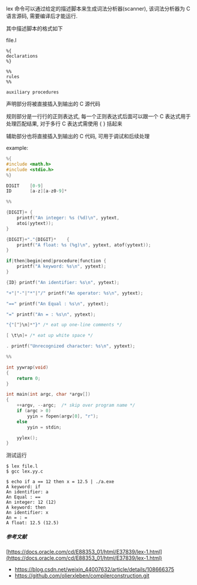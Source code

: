 

lex 命令可以通过给定的描述脚本来生成词法分析器(scanner), 该词法分析器为 C 语言源码, 需要编译后才能运行.

其中描述脚本的格式如下

file.l 
```
%{
declarations
%}

%%
rules
%%

auxiliary procedures
```
声明部分将被直接插入到输出的 C 源代码

规则部分是一行行的正则表达式, 每一个正则表达式后面可以跟一个 C 表达式用于处理匹配结果, 对于多行 C 表达式需使用 { } 括起来

辅助部分也将直接插入到输出的 C 代码, 可用于调试和后续处理

example:

```c
%{
#include <math.h>
#include <stdio.h>
%}

DIGIT    [0-9]
ID       [a-z][a-z0-9]*

%%

{DIGIT}+ {
    printf("An integer: %s (%d)\n", yytext,
    atoi(yytext));
}

{DIGIT}+"."{DIGIT}*    {
    printf("A float: %s (%g)\n", yytext, atof(yytext));
}

if|then|begin|end|procedure|function {
    printf("A keyword: %s\n", yytext);
}

{ID} printf("An identifier: %s\n", yytext);

"+"|"-"|"*"|"/" printf("An operator: %s\n", yytext);

"==" printf("An Equal : %s\n", yytext);

"=" printf("An = : %s\n", yytext);

"{"[^}\n]*"}" /* eat up one-line comments */

[ \t\n]+ /* eat up white space */

. printf("Unrecognized character: %s\n", yytext);

%%

int yywrap(void)
{
    return 0;
}

int main(int argc, char *argv[])
{
    ++argv, --argc;  /* skip over program name */
    if (argc > 0)
        yyin = fopen(argv[0], "r");
    else
        yyin = stdin;

    yylex();
}
```

测试运行

    $ lex file.l
    $ gcc lex.yy.c

    $ echo if a == 12 then x = 12.5 | ./a.exe
    A keyword: if
    An identifier: a
    An Equal : ==
    An integer: 12 (12)
    A keyword: then
    An identifier: x
    An = : =
    A float: 12.5 (12.5)

##### 参考文献

[https://docs.oracle.com/cd/E88353_01/html/E37839/lex-1.html](https://docs.oracle.com/cd/E88353_01/html/E37839/lex-1.html)

* https://blog.csdn.net/weixin_44007632/article/details/108666375
* https://github.com/olierxleben/compilerconstruction.git
